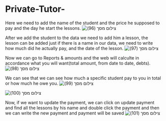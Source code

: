 # Private-Tutor-
Here we need to add the name of the student and the price he supposed to pay and the day he start the lessons.
![‏‏צילום מסך (96)](https://github.com/Davidtal1/Private-Tutor-/assets/120554789/b8c48120-e850-4e36-9240-cea065d62f26)





After we add the student to the data we need to add him a lesson, the lesson can be added just if there is a name in our data, we need to write how much did he actually pay, and the date of the lesson.
![‏‏צילום מסך (97)](https://github.com/Davidtal1/Private-Tutor-/assets/120554789/d61ab873-0f35-458b-bc3f-9670d6dbb8ef)




Now we can go to Reports & amounts and the web will calculte in accordance what you will want(total amount, from date to date, debts).
![‏‏צילום מסך (98)](https://github.com/Davidtal1/Private-Tutor-/assets/120554789/519f6173-6a00-4c9a-a7a4-3855e6384353)

We can see that we can see how much a specific student pay to you in total or how much he owe you.
![‏‏צילום מסך (99)](https://github.com/Davidtal1/Private-Tutor-/assets/120554789/4cd188ac-b79d-4ed3-9c2a-c9fd33c46145)

![‏‏צילום מסך (100)](https://github.com/Davidtal1/Private-Tutor-/assets/120554789/6b65ef50-ecf4-47d1-afa1-97cf7bf755cb)



Now, if we want to update the payment, we can click on update payment and find all the lessons by his name and double click the payment and then we can write the new payment and payment will be saved
![‏‏צילום מסך (101)](https://github.com/Davidtal1/Private-Tutor-/assets/120554789/910cce2d-4357-49b3-b4f6-d30a1cc24192)





